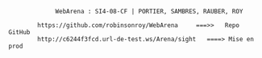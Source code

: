                  WebArena : SI4-08-CF | PORTIER, SAMBRES, RAUBER, ROY

            https://github.com/robinsonroy/WebArena     ===>>   Repo GitHub
            http://c6244f3fcd.url-de-test.ws/Arena/sight   ====> Mise en prod
